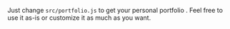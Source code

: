 
Just change `src/portfolio.js` to get your personal portfolio . Feel free to use it as-is or customize it as much as you want.
